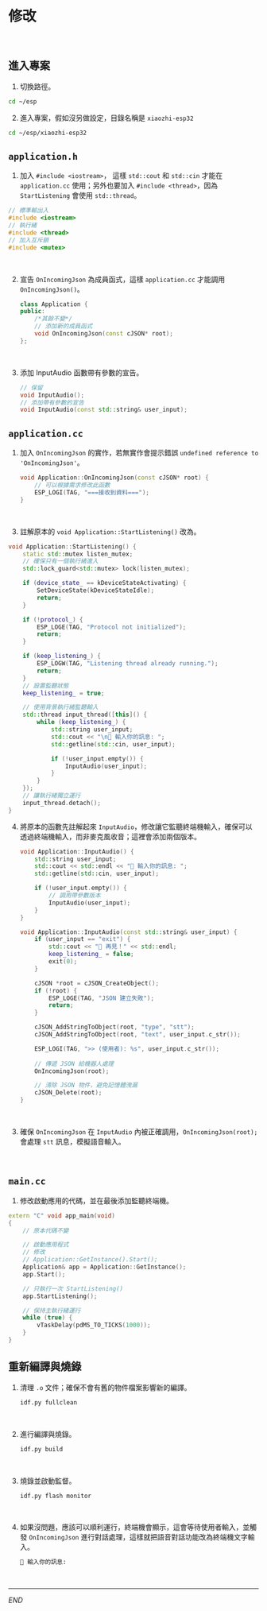 # 修改

<br>

## 進入專案

1. 切換路徑。

```bash
cd ~/esp
```

2. 進入專案，假如沒另做設定，目錄名稱是 `xiaozhi-esp32`

```bash
cd ~/esp/xiaozhi-esp32
```

## `application.h`

1. 加入 `#include <iostream>`， 這樣 `std::cout` 和 `std::cin` 才能在 `application.cc` 使用；另外也要加入 `#include <thread>`，因為 `StartListening` 會使用 `std::thread`。

```cpp
// 標準輸出入
#include <iostream>
// 執行緒
#include <thread>
// 加入互斥鎖
#include <mutex>
```

<br>

2. 宣告 `OnIncomingJson` 為成員函式，這樣 `application.cc` 才能調用 `OnIncomingJson()`。

    ```cpp
    class Application {
    public:
        /*其餘不變*/
        // 添加新的成員函式
        void OnIncomingJson(const cJSON* root);
    };
    ```

<br>

3. 添加 InputAudio 函數帶有參數的宣告。

    ```cpp
    // 保留
    void InputAudio();
    // 添加帶有參數的宣告
    void InputAudio(const std::string& user_input);
    ```

## `application.cc`

1. 加入 `OnIncomingJson` 的實作，若無實作會提示錯誤 `undefined reference to 'OnIncomingJson'`。

    ```cpp
    void Application::OnIncomingJson(const cJSON* root) {
        // 可以根據需求修改此函數
        ESP_LOGI(TAG, "===接收到資料===");
    }
    ```

<br>

3. 註解原本的 `void Application::StartListening()` 改為。

```cpp
void Application::StartListening() {
    static std::mutex listen_mutex;
    // 確保只有一個執行緒進入
    std::lock_guard<std::mutex> lock(listen_mutex);

    if (device_state_ == kDeviceStateActivating) {
        SetDeviceState(kDeviceStateIdle);
        return;
    }

    if (!protocol_) {
        ESP_LOGE(TAG, "Protocol not initialized");
        return;
    }

    if (keep_listening_) {
        ESP_LOGW(TAG, "Listening thread already running.");
        return;
    }
    // 設置監聽狀態
    keep_listening_ = true;

    // 使用背景執行緒監聽輸入
    std::thread input_thread([this]() {
        while (keep_listening_) {
            std::string user_input;
            std::cout << "\n📝 輸入你的訊息: ";
            std::getline(std::cin, user_input);

            if (!user_input.empty()) {
                InputAudio(user_input);
            }
        }
    });
    // 讓執行緒獨立運行
    input_thread.detach();
}
```

4. 將原本的函數先註解起來 `InputAudio`，修改讓它監聽終端機輸入，確保可以透過終端機輸入，而非麥克風收音；這裡會添加兩個版本。

    ```cpp
    void Application::InputAudio() {
        std::string user_input;
        std::cout << std::endl << "📝 輸入你的訊息: ";
        std::getline(std::cin, user_input);

        if (!user_input.empty()) {
            // 調用帶參數版本
            InputAudio(user_input);
        }
    }

    void Application::InputAudio(const std::string& user_input) {
        if (user_input == "exit") {
            std::cout << "👋 再見！" << std::endl;
            keep_listening_ = false;
            exit(0);
        }

        cJSON *root = cJSON_CreateObject();
        if (!root) {
            ESP_LOGE(TAG, "JSON 建立失敗");
            return;
        }

        cJSON_AddStringToObject(root, "type", "stt");
        cJSON_AddStringToObject(root, "text", user_input.c_str());

        ESP_LOGI(TAG, ">> (使用者): %s", user_input.c_str());
        
        // 傳遞 JSON 給機器人處理
        OnIncomingJson(root);

        // 清除 JSON 物件，避免記憶體洩漏
        cJSON_Delete(root);
    }
    ```

<br>

3. 確保 `OnIncomingJson` 在 `InputAudio` 內被正確調用，`OnIncomingJson(root);` 會處理 `stt` 訊息，模擬語音輸入。

<br>

## `main.cc`

1. 修改啟動應用的代碼，並在最後添加監聽終端機。

```cpp
extern "C" void app_main(void)
{
    // 原本代碼不變

    // 啟動應用程式
    // 修改
    // Application::GetInstance().Start();
    Application& app = Application::GetInstance();
    app.Start();

    // 只執行一次 StartListening()
    app.StartListening();

    // 保持主執行緒運行
    while (true) {
        vTaskDelay(pdMS_TO_TICKS(1000));
    }
}
```

## 重新編譯與燒錄

1. 清理 `.o` 文件；確保不會有舊的物件檔案影響新的編譯。

    ```bash
    idf.py fullclean
    ```

<br>

2. 進行編譯與燒錄。

    ```bash
    idf.py build
    ```

<br>

3. 燒錄並啟動監督。 

    ```bash
    idf.py flash monitor
    ```

<br>

4. 如果沒問題，應該可以順利運行，終端機會顯示，這會等待使用者輸入，並觸發 `OnIncomingJson` 進行對話處理，這樣就把語音對話功能改為終端機文字輸入。

    ```bash
    📝 輸入你的訊息:
    ```

<br>

___

_END_
